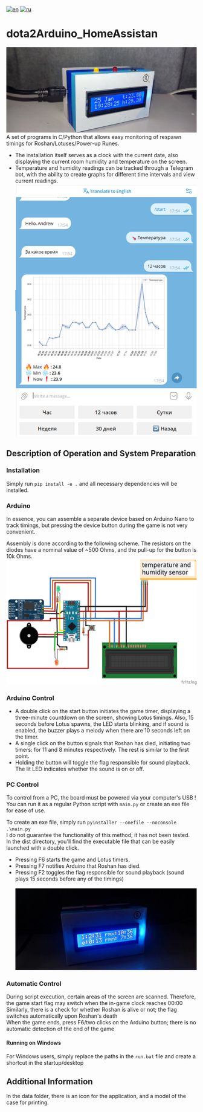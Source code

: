 
[![en](https://img.shields.io/badge/lang-en-red.svg)](README.md)
[![ru](https://img.shields.io/badge/lang-ru-blue.svg)](README.ru.md)

# dota2Arduino_HomeAssistan
![alt text](data/my.jpg)\
A set of programs in C/Python that allows easy monitoring of respawn timings for Roshan/Lotuses/Power-up Runes.
+ The installation itself serves as a clock with the current date, also displaying the current room humidity and temperature on the screen.
+ Temperature and humidity readings can be tracked through a Telegram bot, with the ability to create graphs for different time intervals and view current readings.
![alt text](data/tg_example.png)
## Description of Operation and System Preparation

### Installation
Simply run `pip install -e .` and all necessary dependencies will be installed.
### Arduino
In essence, you can assemble a separate device based on Arduino Nano to track timings, but pressing the device button during the game is not very convenient.

Assembly is done according to the following scheme.
The resistors on the diodes have a nominal value of ~500 Ohms, and the pull-up for the button is 10k Ohms.
![alt text](data/scheme.png)

### Arduino Control
- A double click on the start button initiates the game timer, displaying a three-minute countdown on the screen, showing Lotus timings. Also, 15 seconds before Lotus spawns, the LED starts blinking, and if sound is enabled, the buzzer plays a melody when there are 10 seconds left on the timer.
- A single click on the button signals that Roshan has died, initiating two timers: for 11 and 8 minutes respectively. The rest is similar to the first point.
- Holding the button will toggle the flag responsible for sound playback. The lit LED indicates whether the sound is on or off.

### PC Control
To control from a PC, the board must be powered via your computer's USB !
You can run it as a regular Python script with `main.py` or create an exe file for ease of use.

To create an exe file, simply run `pyinstaller --onefile --noconsole .\main.py`\
I do not guarantee the functionality of this method; it has not been tested.\
In the dist directory, you'll find the executable file that can be easily launched with a double click.

- Pressing F6 starts the game and Lotus timers.
- Pressing F7 notifies Arduino that Roshan has died.
- Pressing F2 toggles the flag responsible for sound playback (sound plays 15 seconds before any of the timings)\
  \
![alt text](data/rosh_example.jpg)

### Automatic Control

During script execution, certain areas of the screen are scanned. Therefore, the game start flag may switch when the in-game clock reaches 00:00\
Similarly, there is a check for whether Roshan is alive or not; the flag switches automatically upon Roshan's death \
When the game ends, press F6/two clicks on the Arduino button; there is no automatic detection of the end of the game 

#### Running on Windows

For Windows users, simply replace the paths in the `run.bat` file and create a shortcut in the startup/desktop

## Additional Information

In the data folder, there is an icon for the application, and a model of the case for printing.
